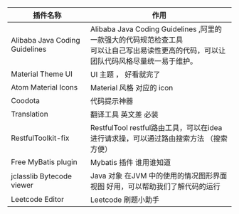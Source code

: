 
| 插件名称                       | 作用                                                         |
| ------------------------------ | ------------------------------------------------------------ |
| Alibaba Java Coding Guidelines | Alibaba Java Coding Guidelines ,阿里的一款强大的代码规范检查工具<br />可以让自己写出易读性更高的代码，可以让团队代码风格尽量统一易于维护。 |
| Material Theme UI              | UI 主题 ， 好看就完了                                        |
| Atom Material Icons            | Material 风格 对应的 icon                                    |
| Coodota                        | 代码提示神器                                                 |
| Translation                    | 翻译工具  英文差 必装                                        |
| RestfulToolkit-fix             | RestfulTool restful路由工具，可以在idea进行请求操，可以通过路由搜索方法 （搜索方便） |
| Free MyBatis plugin            | Mybatis  插件 谁用谁知道                                     |
| jclasslib Bytecode viewer      | Java 对象 在JVM 中的使用的情况图形界面视图 好用，可以帮助我们了解代码的运行 |
| Leetcode Editor                | Leetcode 刷题小助手                                          |
